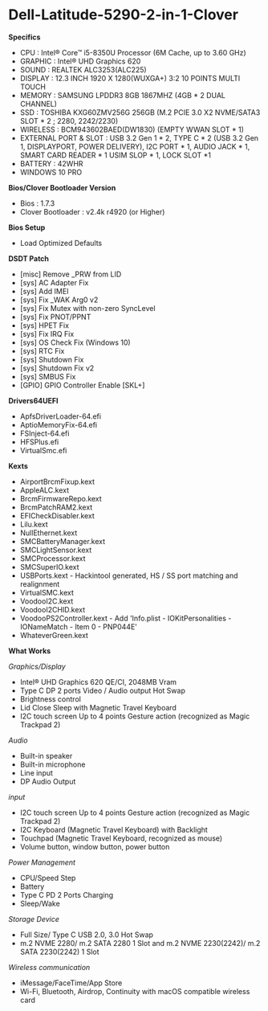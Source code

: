 # Dell-Latitude-5290-2-in-1-Clover

**Specifics**

- CPU : Intel® Core™ i5-8350U Processor (6M Cache, up to 3.60 GHz)
- GRAPHIC : Intel® UHD Graphics 620
- SOUND : REALTEK ALC3253(ALC225)
- DISPLAY : 12.3 INCH 1920 X 1280(WUXGA+) 3:2 10 POINTS MULTI TOUCH
- MEMORY : SAMSUNG LPDDR3 8GB 1867MHZ (4GB * 2 DUAL CHANNEL)
- SSD : TOSHIBA KXG60ZMV256G 256GB (M.2 PCIE 3.0 X2 NVME/SATA3 SLOT * 2 ; 2280, 2242/2230)
- WIRELESS : BCM943602BAED(DW1830) (EMPTY WWAN SLOT * 1)
- EXTERNAL PORT & SLOT : USB 3.2 Gen 1  * 2, TYPE C * 2 (USB 3.2 Gen 1, DISPLAYPORT, POWER DELIVERY), I2C PORT * 1, AUDIO JACK * 1, SMART CARD READER * 1 USIM SLOP * 1, LOCK SLOT *1
- BATTERY : 42WHR
- WINDOWS 10 PRO

**Bios/Clover Bootloader Version**

- Bios : 1.7.3
- Clover Bootloader : v2.4k r4920 (or Higher)

**Bios Setup**

- Load Optimized Defaults

**DSDT Patch**

- [misc] Remove _PRW from LID
- [sys] AC Adapter Fix
- [sys] Add IMEI
- [sys] Fix _WAK Arg0 v2
- [sys] Fix Mutex with non-zero SyncLevel
- [sys] Fix PNOT/PPNT
- [sys] HPET Fix
- [sys] Fix IRQ Fix
- [sys] OS Check Fix (Windows 10)
- [sys] RTC Fix
- [sys] Shutdown Fix
- [sys] Shutdown Fix v2
- [sys] SMBUS Fix
- [GPIO] GPIO Controller Enable [SKL+]

**Drivers64UEFI**

- ApfsDriverLoader-64.efi
- AptioMemoryFix-64.efi
- FSInject-64.efi
- HFSPlus.efi
- VirtualSmc.efi

**Kexts**

- AirportBrcmFixup.kext
- AppleALC.kext
- BrcmFirmwareRepo.kext
- BrcmPatchRAM2.kext
- EFICheckDisabler.kext
- Lilu.kext
- NullEthernet.kext
- SMCBatteryManager.kext
- SMCLightSensor.kext
- SMCProcessor.kext
- SMCSuperIO.kext
- USBPorts.kext    -    Hackintool generated, HS / SS port matching and realignment
- VirtualSMC.kext
- VoodooI2C.kext
- VoodooI2CHID.kext
- VoodooPS2Controller.kext    -    Add 'Info.plist - IOKitPersonalities - IONameMatch - Item 0 - PNP044E'
- WhateverGreen.kext

**What Works**

*Graphics/Display*
- Intel® UHD Graphics 620 QE/CI, 2048MB Vram
- Type C DP 2 ports Video / Audio output Hot Swap
- Brightness control
- Lid Close Sleep with Magnetic Travel Keyboard
- I2C touch screen Up to 4 points Gesture action (recognized as Magic Trackpad 2)

*Audio*
- Built-in speaker
- Built-in microphone
- Line input
- DP Audio Output

*input*
- I2C touch screen Up to 4 points Gesture action (recognized as Magic Trackpad 2)
- I2C Keyboard (Magnetic Travel Keyboard) with Backlight
- Touchpad (Magnetic Travel Keyboard, recognized as mouse)
- Volume button, window button, power button

*Power Management*
- CPU/Speed Step
- Battery
- Type C PD 2 Ports Charging
- Sleep/Wake

*Storage Device*
- Full Size/ Type C USB 2.0, 3.0 Hot Swap
- m.2 NVME 2280/ m.2 SATA 2280 1 Slot and m.2 NVME 2230(2242)/ m.2 SATA 2230(2242) 1 Slot

*Wireless communication*
- iMessage/FaceTime/App Store
- Wi-Fi, Bluetooth, Airdrop, Continuity with macOS compatible wireless card


